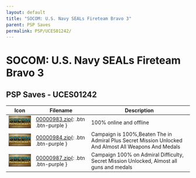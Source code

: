 ```yaml
---
layout: default
title: "SOCOM: U.S. Navy SEALs Fireteam Bravo 3"
parent: PSP Saves
permalink: PSP/UCES01242/
---
```

# SOCOM: U.S. Navy SEALs Fireteam Bravo 3

## PSP Saves - UCES01242

| Icon | Filename | Description |
|------|----------|-------------|
| ![SOCOM: U.S. Navy SEALs Fireteam Bravo 3](ICON0.PNG) | [00000983.zip](00000983.zip){: .btn .btn-purple } | 100% online and offline |
| ![SOCOM: U.S. Navy SEALs Fireteam Bravo 3](ICON0.PNG) | [00000984.zip](00000984.zip){: .btn .btn-purple } | Campaign is 100%,Beaten The in Admiral Plus Secret Mission Unlocked And Almost All Weapons And Medals |
| ![SOCOM: U.S. Navy SEALs Fireteam Bravo 3](ICON0.PNG) | [00000987.zip](00000987.zip){: .btn .btn-purple } | Campaign 100% on Admiral Difficulty, Secret Mission Unlocked, Almost all guns and medals |
